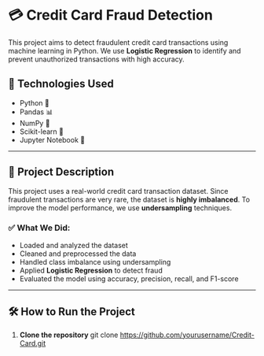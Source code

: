 # 💳 Credit Card Fraud Detection

This project aims to detect fraudulent credit card transactions using machine learning in Python. We use **Logistic Regression** to identify and prevent unauthorized transactions with high accuracy.

## 📌 Technologies Used

- Python 🐍  
- Pandas 📊  
- NumPy 🔢  
- Scikit-learn 🤖  
- Jupyter Notebook 📓

---

## 📂 Project Description

This project uses a real-world credit card transaction dataset. Since fraudulent transactions are very rare, the dataset is **highly imbalanced**. To improve the model performance, we use **undersampling** techniques.

### ✅ What We Did:

- Loaded and analyzed the dataset  
- Cleaned and preprocessed the data  
- Handled class imbalance using undersampling  
- Applied **Logistic Regression** to detect fraud  
- Evaluated the model using accuracy, precision, recall, and F1-score

---

## 🛠️ How to Run the Project

1. **Clone the repository**
   git clone https://github.com/yourusername/Credit-Card.git
  
